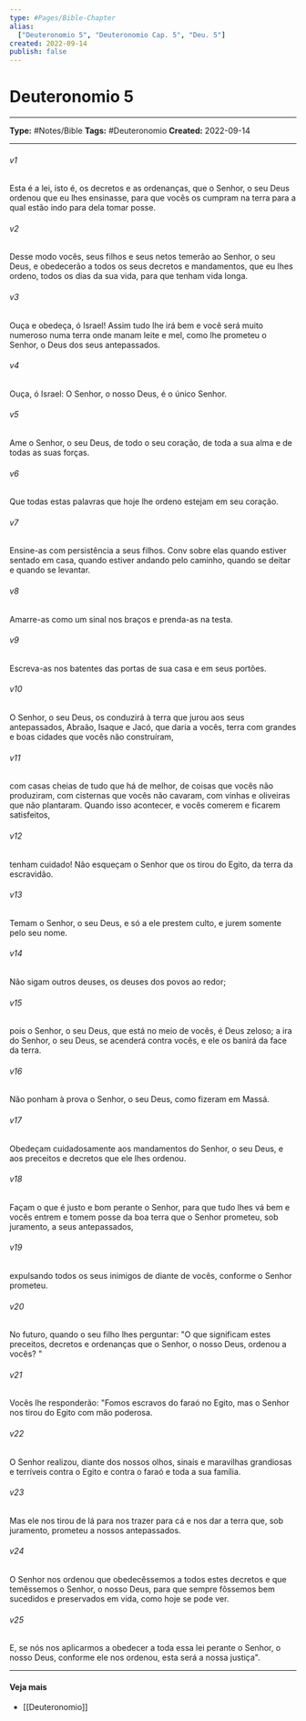 ```yaml
---
type: #Pages/Bible-Chapter
alias:
  ["Deuteronomio 5", "Deuteronomio Cap. 5", "Deu. 5"]
created: 2022-09-14
publish: false
---
```


# Deuteronomio 5

---

**Type:** #Notes/Bible
**Tags:** #Deuteronomio
**Created:** 2022-09-14

---

###### v1
Esta é a lei, isto é, os decretos e as ordenanças, que o Senhor, o seu Deus ordenou que eu lhes ensinasse, para que vocês os cumpram na terra para a qual estão indo para dela tomar posse.
###### v2
Desse modo vocês, seus filhos e seus netos temerão ao Senhor, o seu Deus, e obedecerão a todos os seus decretos e mandamentos, que eu lhes ordeno, todos os dias da sua vida, para que tenham vida longa.
###### v3
Ouça e obedeça, ó Israel! Assim tudo lhe irá bem e você será muito numeroso numa terra onde manam leite e mel, como lhe prometeu o Senhor, o Deus dos seus antepassados.
###### v4
Ouça, ó Israel: O Senhor, o nosso Deus, é o único Senhor.
###### v5
Ame o Senhor, o seu Deus, de todo o seu coração, de toda a sua alma e de todas as suas forças.
###### v6
Que todas estas palavras que hoje lhe ordeno estejam em seu coração.
###### v7
Ensine-as com persistência a seus filhos. Conv sobre elas quando estiver sentado em casa, quando estiver andando pelo caminho, quando se deitar e quando se levantar.
###### v8
Amarre-as como um sinal nos braços e prenda-as na testa.
###### v9
Escreva-as nos batentes das portas de sua casa e em seus portões.
###### v10
O Senhor, o seu Deus, os conduzirá à terra que jurou aos seus antepassados, Abraão, Isaque e Jacó, que daria a vocês, terra com grandes e boas cidades que vocês não construíram,
###### v11
com casas cheias de tudo que há de melhor, de coisas que vocês não produziram, com cisternas que vocês não cavaram, com vinhas e oliveiras que não plantaram. Quando isso acontecer, e vocês comerem e ficarem satisfeitos,
###### v12
tenham cuidado! Não esqueçam o Senhor que os tirou do Egito, da terra da escravidão.
###### v13
Temam o Senhor, o seu Deus, e só a ele prestem culto, e jurem somente pelo seu nome.
###### v14
Não sigam outros deuses, os deuses dos povos ao redor;
###### v15
pois o Senhor, o seu Deus, que está no meio de vocês, é Deus zeloso; a ira do Senhor, o seu Deus, se acenderá contra vocês, e ele os banirá da face da terra.
###### v16
Não ponham à prova o Senhor, o seu Deus, como fizeram em Massá.
###### v17
Obedeçam cuidadosamente aos mandamentos do Senhor, o seu Deus, e aos preceitos e decretos que ele lhes ordenou.
###### v18
Façam o que é justo e bom perante o Senhor, para que tudo lhes vá bem e vocês entrem e tomem posse da boa terra que o Senhor prometeu, sob juramento, a seus antepassados,
###### v19
expulsando todos os seus inimigos de diante de vocês, conforme o Senhor prometeu.
###### v20
No futuro, quando o seu filho lhes perguntar: "O que significam estes preceitos, decretos e ordenanças que o Senhor, o nosso Deus, ordenou a vocês? "
###### v21
Vocês lhe responderão: "Fomos escravos do faraó no Egito, mas o Senhor nos tirou do Egito com mão poderosa.
###### v22
O Senhor realizou, diante dos nossos olhos, sinais e maravilhas grandiosas e terríveis contra o Egito e contra o faraó e toda a sua família.
###### v23
Mas ele nos tirou de lá para nos trazer para cá e nos dar a terra que, sob juramento, prometeu a nossos antepassados.
###### v24
O Senhor nos ordenou que obedecêssemos a todos estes decretos e que temêssemos o Senhor, o nosso Deus, para que sempre fôssemos bem sucedidos e preservados em vida, como hoje se pode ver.
###### v25
E, se nós nos aplicarmos a obedecer a toda essa lei perante o Senhor, o nosso Deus, conforme ele nos ordenou, esta será a nossa justiça".


---

#### Veja mais

- [[Deuteronomio]]
